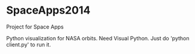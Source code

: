 # SpaceApps2014
Project for Space Apps

Python visualization for NASA orbits. Need Visual Python. Just do 'python client.py' to run it. 

